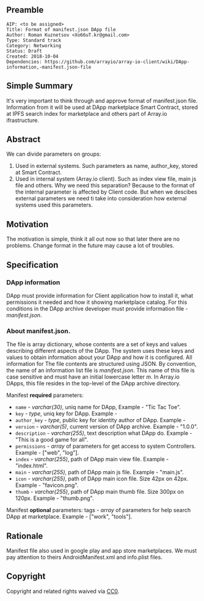 ## Preamble

    AIP: <to be assigned>
    Title: Format of manifest.json DApp file
    Author: Roman Kuznetsov <Xo66uT.kr@gmail.com>
    Type: Standard track
    Category: Networking
    Status: Draft
    Created: 2018-10-04
    Dependencies: https://github.com/arrayio/array-io-client/wiki/DApp-information,-manifest.json-file

## Simple Summary
It's very important to think through and approve format of manifest.json file. Information from it will be used at DApp marketplace Smart Contract, stored at IPFS search index for marketplace and others part of Array.io ifrastructure.

## Abstract
We can divide parameters on groups:
1. Used in external systems. Such parameters as name, author_key, stored at Smart Contract.
2. Used in internal system (Array.io client). Such as index view file, main js file and others.
Why we need this separation? Because to the format of the internal parameter is affected by Client code. But when we descibes external parameters we need ti take into consideration how external systems used this parameters.

## Motivation
The motivation is simple, think it all out now so that later there are no problems. Change format in the future may cause a lot of troubles.

## Specification
### DApp information
DApp must provide information for Client application how to install it, what permissions it needed and how it showing marketplace catalog. For this conditions in the DApp archive developer must provide information file - _manifest.json_.

### About manifest.json.
The file is array dictionary, whose contents are a set of keys and values describing different aspects of the DApp. The system uses these keys and values to obtain information about your DApp and how it is configured. All information for The file contents are structured using JSON. By convention, the name of an information list file is _manifest.json_. This name of this file is case sensitive and must have an initial lowercase letter _m_. In Array.io DApps, this file resides in the top-level of the DApp archive directory.

Manifest **required** parameters:
* `name` - _varchar(30)_, uniq name for DApp, Example - "Tic Tac Toe".
* `key` - _type_, uniq key for DApp. Example - 
* `author_key` - _type_, public key for identity author of DApp. Example - 
* `version` - _varchar(5)_, current version of DApp archive. Example - "1.0.0".
* `description` - _varchar(255)_, text description what DApp do. Example - "This is a good game for all".
* `permissions` - _array_ of parameters for get access to system Controllers. Example - ["web", "log"].
* `index` - _varchar(255)_, path of DApp main view file. Example - "index.html".
* `main` - _varchar(255)_, path of DApp main js file. Example - "main.js".
* `icon` - _varchar(255)_, path of DApp main icon file. Size 42px on 42px. Example - "favicon.png".
* `thumb` - _varchar(255)_, path of DApp main thumb file. Size 300px on 120px. Example - "thumb.png".

Manifest **optional** parameters:
tags - _array_ of parameters for help search DApp at marketplace. Example - ["work", "tools"].

## Rationale
Manifest file also used in google play and app store marketplaces. We must pay attention to theirs AndroidManifest.xml and info.plist files.

## Copyright
Copyright and related rights waived via [CC0](https://creativecommons.org/publicdomain/zero/1.0/).
